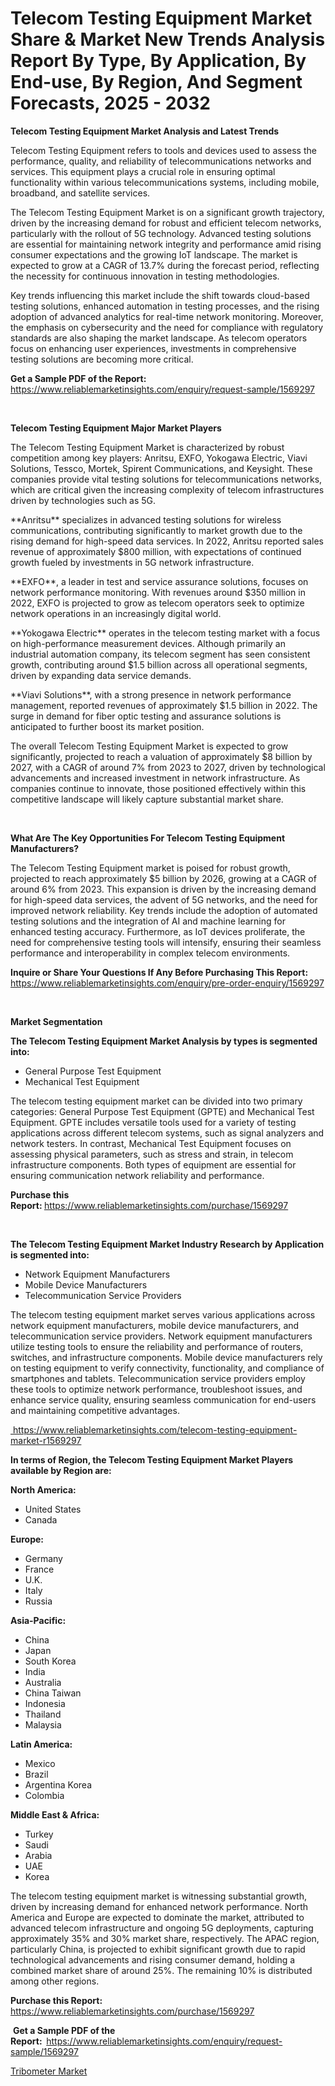 <p><h1>Telecom Testing Equipment Market Share & Market New Trends Analysis Report By Type, By Application, By End-use, By Region, And Segment Forecasts, 2025 - 2032</h1></p><p><strong>Telecom Testing Equipment Market Analysis and Latest Trends</strong></p>
<p><p>Telecom Testing Equipment refers to tools and devices used to assess the performance, quality, and reliability of telecommunications networks and services. This equipment plays a crucial role in ensuring optimal functionality within various telecommunications systems, including mobile, broadband, and satellite services. </p><p>The Telecom Testing Equipment Market is on a significant growth trajectory, driven by the increasing demand for robust and efficient telecom networks, particularly with the rollout of 5G technology. Advanced testing solutions are essential for maintaining network integrity and performance amid rising consumer expectations and the growing IoT landscape. The market is expected to grow at a CAGR of 13.7% during the forecast period, reflecting the necessity for continuous innovation in testing methodologies. </p><p>Key trends influencing this market include the shift towards cloud-based testing solutions, enhanced automation in testing processes, and the rising adoption of advanced analytics for real-time network monitoring. Moreover, the emphasis on cybersecurity and the need for compliance with regulatory standards are also shaping the market landscape. As telecom operators focus on enhancing user experiences, investments in comprehensive testing solutions are becoming more critical.</p></p>
<p><strong>Get a Sample PDF of the Report:&nbsp;</strong> <a href="https://www.reliablemarketinsights.com/enquiry/request-sample/1569297?utm_campaign=2449&utm_medium=2&utm_source=Github&utm_content=ia&utm_term=18022025&utm_id=telecom-testing-equipment">https://www.reliablemarketinsights.com/enquiry/request-sample/1569297</a></p>
<p>&nbsp;</p>
<p><strong>Telecom Testing Equipment Major Market Players</strong></p>
<p><p>The Telecom Testing Equipment Market is characterized by robust competition among key players: Anritsu, EXFO, Yokogawa Electric, Viavi Solutions, Tessco, Mortek, Spirent Communications, and Keysight. These companies provide vital testing solutions for telecommunications networks, which are critical given the increasing complexity of telecom infrastructures driven by technologies such as 5G.</p><p>**Anritsu** specializes in advanced testing solutions for wireless communications, contributing significantly to market growth due to the rising demand for high-speed data services. In 2022, Anritsu reported sales revenue of approximately $800 million, with expectations of continued growth fueled by investments in 5G network infrastructure.</p><p>**EXFO**, a leader in test and service assurance solutions, focuses on network performance monitoring. With revenues around $350 million in 2022, EXFO is projected to grow as telecom operators seek to optimize network operations in an increasingly digital world.</p><p>**Yokogawa Electric** operates in the telecom testing market with a focus on high-performance measurement devices. Although primarily an industrial automation company, its telecom segment has seen consistent growth, contributing around $1.5 billion across all operational segments, driven by expanding data service demands.</p><p>**Viavi Solutions**, with a strong presence in network performance management, reported revenues of approximately $1.5 billion in 2022. The surge in demand for fiber optic testing and assurance solutions is anticipated to further boost its market position.</p><p>The overall Telecom Testing Equipment Market is expected to grow significantly, projected to reach a valuation of approximately $8 billion by 2027, with a CAGR of around 7% from 2023 to 2027, driven by technological advancements and increased investment in network infrastructure. As companies continue to innovate, those positioned effectively within this competitive landscape will likely capture substantial market share.</p></p>
<p>&nbsp;</p>
<p><strong>What Are The Key Opportunities For Telecom Testing Equipment Manufacturers?</strong></p>
<p><p>The Telecom Testing Equipment market is poised for robust growth, projected to reach approximately $5 billion by 2026, growing at a CAGR of around 6% from 2023. This expansion is driven by the increasing demand for high-speed data services, the advent of 5G networks, and the need for improved network reliability. Key trends include the adoption of automated testing solutions and the integration of AI and machine learning for enhanced testing accuracy. Furthermore, as IoT devices proliferate, the need for comprehensive testing tools will intensify, ensuring their seamless performance and interoperability in complex telecom environments.</p></p>
<p><strong>Inquire or Share Your Questions If Any Before Purchasing This Report:</strong> <a href="https://www.reliablemarketinsights.com/enquiry/pre-order-enquiry/1569297?utm_campaign=2449&utm_medium=2&utm_source=Github&utm_content=ia&utm_term=18022025&utm_id=telecom-testing-equipment">https://www.reliablemarketinsights.com/enquiry/pre-order-enquiry/1569297</a></p>
<p>&nbsp;</p>
<p><strong>Market Segmentation</strong></p>
<p><strong>The Telecom Testing Equipment Market Analysis by types is segmented into:</strong></p>
<p><ul><li>General Purpose Test Equipment</li><li>Mechanical Test Equipment</li></ul></p>
<p><p>The telecom testing equipment market can be divided into two primary categories: General Purpose Test Equipment (GPTE) and Mechanical Test Equipment. GPTE includes versatile tools used for a variety of testing applications across different telecom systems, such as signal analyzers and network testers. In contrast, Mechanical Test Equipment focuses on assessing physical parameters, such as stress and strain, in telecom infrastructure components. Both types of equipment are essential for ensuring communication network reliability and performance.</p></p>
<p><strong>Purchase this Report:&nbsp;</strong><a href="https://www.reliablemarketinsights.com/purchase/1569297?utm_campaign=2449&utm_medium=2&utm_source=Github&utm_content=ia&utm_term=18022025&utm_id=telecom-testing-equipment">https://www.reliablemarketinsights.com/purchase/1569297</a></p>
<p>&nbsp;</p>
<p><strong>The Telecom Testing Equipment Market Industry Research by Application is segmented into:</strong></p>
<p><ul><li>Network Equipment Manufacturers</li><li>Mobile Device Manufacturers</li><li>Telecommunication Service Providers</li></ul></p>
<p><p>The telecom testing equipment market serves various applications across network equipment manufacturers, mobile device manufacturers, and telecommunication service providers. Network equipment manufacturers utilize testing tools to ensure the reliability and performance of routers, switches, and infrastructure components. Mobile device manufacturers rely on testing equipment to verify connectivity, functionality, and compliance of smartphones and tablets. Telecommunication service providers employ these tools to optimize network performance, troubleshoot issues, and enhance service quality, ensuring seamless communication for end-users and maintaining competitive advantages.</p></p>
<p><a href="https://www.reliablemarketinsights.com/telecom-testing-equipment-market-r1569297?utm_campaign=2449&utm_medium=2&utm_source=Github&utm_content=ia&utm_term=18022025&utm_id=telecom-testing-equipment">&nbsp;https://www.reliablemarketinsights.com/telecom-testing-equipment-market-r1569297</a></p>
<p><strong>In terms of Region, the Telecom Testing Equipment Market Players available by Region are:</strong></p>
<p>
    <p> <strong> North America: </strong>
        <ul>
            <li>United States</li>
            <li>Canada</li>
        </ul>
        </p> 
    <p> <strong> Europe: </strong>
        <ul>
            <li>Germany</li>
            <li>France</li>
            <li>U.K.</li>
            <li>Italy</li>
            <li>Russia</li>
        </ul>
        </p> 
    <p> <strong> Asia-Pacific: </strong>
        <ul>
            <li>China</li>
            <li>Japan</li>
            <li>South Korea</li>
            <li>India</li>
            <li>Australia</li>
            <li>China Taiwan</li>
            <li>Indonesia</li>
            <li>Thailand</li>
            <li>Malaysia</li>
        </ul>
        </p> 
    <p> <strong> Latin America: </strong>
        <ul>
            <li>Mexico</li>
            <li>Brazil</li>
            <li>Argentina Korea</li>
            <li>Colombia</li>
        </ul>
        </p> 
    <p> <strong> Middle East & Africa: </strong>
        <ul>
            <li>Turkey</li>
            <li>Saudi</li>
            <li>Arabia</li>
            <li>UAE</li>
            <li>Korea</li>
        </ul>
    </p>
    </p>
<p><p>The telecom testing equipment market is witnessing substantial growth, driven by increasing demand for enhanced network performance. North America and Europe are expected to dominate the market, attributed to advanced telecom infrastructure and ongoing 5G deployments, capturing approximately 35% and 30% market share, respectively. The APAC region, particularly China, is projected to exhibit significant growth due to rapid technological advancements and rising consumer demand, holding a combined market share of around 25%. The remaining 10% is distributed among other regions.</p></p>
<p><strong>Purchase this Report: </strong><a href="https://www.reliablemarketinsights.com/purchase/1569297?utm_campaign=2449&utm_medium=2&utm_source=Github&utm_content=ia&utm_term=18022025&utm_id=telecom-testing-equipment">https://www.reliablemarketinsights.com/purchase/1569297</a></p>
<p>&nbsp;<strong>Get a Sample PDF of the Report:&nbsp;&nbsp;</strong><a href="https://www.reliablemarketinsights.com/enquiry/request-sample/1569297?utm_campaign=2449&utm_medium=2&utm_source=Github&utm_content=ia&utm_term=18022025&utm_id=telecom-testing-equipment">https://www.reliablemarketinsights.com/enquiry/request-sample/1569297</a></p>
<p><strong></strong></p>
<p><p><a href="https://github.com/mezokathleen834/Market-Research-Report-List-1/blob/main/tribometer-market.md?utm_campaign=2449&utm_medium=2&utm_source=Github&utm_content=ia&utm_term=18022025&utm_id=telecom-testing-equipment">Tribometer Market</a></p></p>